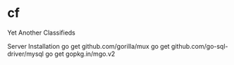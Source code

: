 # cf
Yet Another Classifieds

Server Installation
go get github.com/gorilla/mux
go get github.com/go-sql-driver/mysql
go get gopkg.in/mgo.v2
